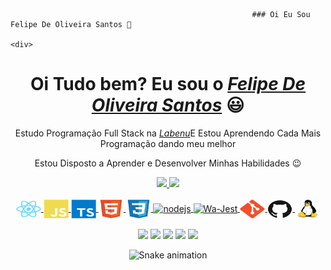                                                           ### Oi Eu Sou Felipe De Oliveira Santos 👋
    
    <div>
  <h1 align="center">Oi Tudo bem? Eu sou o <a href="https://www.linkedin.com/in/felipe-santos-7243341a1/"><i>Felipe De Oliveira Santos</i></a> 😃️</h1>
  <p align="center"> Estudo Programação Full Stack na  <a href="https://www.labenu.com.br/?gclid=CjwKCAjwh-CVBhB8EiwAjFEPGaxgCgHZGugILjFftKefiriEfGcY31Kk6fzGUfwwJ2S55Hf5-zvceRoCpvAQAvD_BwE"><i>Labenu</i></a>E Estou Aprendendo Cada Mais Programação dando meu melhor  
  <p align="center">Estou Disposto a Aprender e Desenvolver Minhas Habilidades  😉️</h2>
</div>

<div align="center">
  <a href="https://github.com/ElreversoMain">
  <img height="180em" src="https://github-readme-stats.vercel.app/api?username=ElreversoMain&show_icons=true&theme=dracula&include_all_commits=true&count_private=true"/>
  <img height="180em" src="https://github-readme-stats.vercel.app/api/top-langs/?username=ElreversoMain&layout=compact&langs_count=7&theme=dracula"/>
</div>
  
<div align="center" valign="top"><br>
  <img align="center" alt="React" height="30" width="40" src="https://raw.githubusercontent.com/devicons/devicon/master/icons/react/react-original.svg">
  <img align="center" alt="Js" height="30" width="40" src="https://raw.githubusercontent.com/devicons/devicon/master/icons/javascript/javascript-plain.svg">
  <img align="center" alt="Js" height="30" width="40" src="https://raw.githubusercontent.com/devicons/devicon/master/icons/typescript/typescript-plain.svg">
  <img align="center" alt="HTML" height="30" width="40" src="https://raw.githubusercontent.com/devicons/devicon/master/icons/html5/html5-original.svg">
  <img align="center" alt="CSS" height="30" width="40" src="https://raw.githubusercontent.com/devicons/devicon/master/icons/css3/css3-original.svg">
  <img align="center" alt="nodejs" height="30" width="40" src="https://cdn.worldvectorlogo.com/logos/nodejs-icon.svg">
  <img align="center" alt="Wa-Jest" height="30" width="40" src="https://cdn.jsdelivr.net/gh/devicons/devicon/icons/jest/jest-plain.svg">
  <img align="center" alt="git" height="30" width="40" src="https://raw.githubusercontent.com/devicons/devicon/master/icons/git/git-original.svg">
  <img align="center" alt="github" height="30" width="40" src="https://raw.githubusercontent.com/devicons/devicon/master/icons/github/github-original.svg">
  <img align="center" alt="linux" height="30" width="40" src="https://raw.githubusercontent.com/devicons/devicon/master/icons/linux/linux-original.svg">
</div><br>
 
  <div align="center">
  <a href="https://www.youtube.com/c/Labenu"><img src="https://img.shields.io/badge/YouTube-FF0000?style=for-the-badge&logo=youtube&logoColor=white" target="_blank"></a>
  <a href="" target="_blank"><img src="https://img.shields.io/badge/-Instagram-%23E4405F?style=for-the-badge&logo=instagram&logoColor=white" target="_blank"></a>
   <a href="https://www.facebook.com/felipe.oliveira.146612/" target="_blank"><img src="https://img.shields.io/badge/Facebook-1877F2?style=for-the-badge&logo=facebook&logoColor=white" target="_blank"></a>  
  <a href="https://www.linkedin.com/in/felipe-santos-7243341a1/" target="_blank"><img src="https://img.shields.io/badge/-LinkedIn-%230077B5?style=for-the-badge&logo=linkedin&logoColor=white" target="_blank"></a> 
  <a href="mailto:felipe123oliveirasantos@gmail.com"><img src="https://img.shields.io/badge/-Gmail-%23333?style=for-the-badge&logo=gmail&logoColor=white" target="_blank"></a>
</div>
  
  <div align="center">
  
  ![Snake animation](https://github.com/danielbped/danielbped/blob/output/github-contribution-grid-snake.svg)
  
</div>
